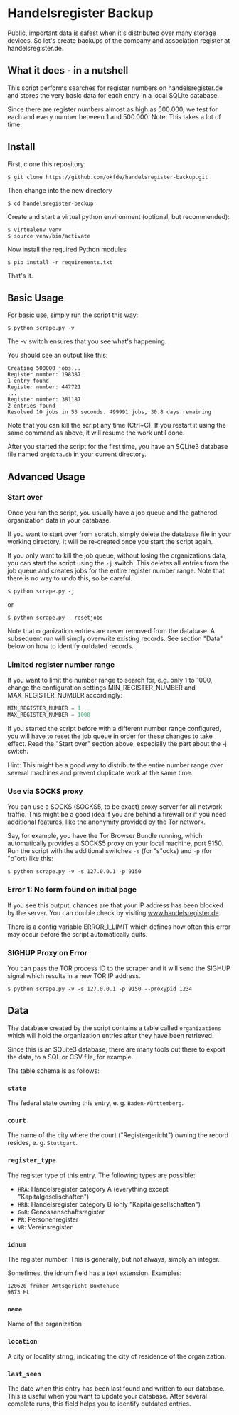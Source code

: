 Handelsregister Backup
======================

Public, important data is safest when it's distributed over
many storage devices. So let's create backups of the company
and association register at handelsregister.de.

## What it does - in a nutshell

This script performs searches for register numbers on
handelsregister.de and stores the very basic data for each
entry in a local SQLite database.

Since there are register numbers almost as high as 500.000,
we test for each and every number between 1 and 500.000.
Note: This takes a lot of time.

## Install

First, clone this repository:

```
$ git clone https://github.com/okfde/handelsregister-backup.git
```

Then change into the new directory

```
$ cd handelsregister-backup
```

Create and start a virtual python environment (optional, but recommended):

```
$ virtualenv venv
$ source venv/bin/activate
```

Now install the required Python modules

```
$ pip install -r requirements.txt
```

That's it.


## Basic Usage

For basic use, simply run the script this way:

    $ python scrape.py -v

The -v switch ensures that you see what's happening.

You should see an output like this:

    Creating 500000 jobs...
    Register number: 198387
    1 entry found
    Register number: 447721
    ...
    Register number: 381187
    2 entries found
    Resolved 10 jobs in 53 seconds. 499991 jobs, 30.8 days remaining


Note that you can kill the script any time (Ctrl+C). If you restart it using the same
command as above, it will resume the work until done.

After you started the script for the first time, you have an SQLite3 database file
named `orgdata.db` in your current directory.

## Advanced Usage

### Start over

Once you ran the script, you usually have a job queue and the gathered organization
data in your database.

If you want to start over from scratch, simply delete the database file in your
working directory. It will be re-created once you start the script again.

If you only want to kill the job queue, without losing the organizations data,
you can start the script using the `-j` switch. This deletes all entries from the
job queue and creates jobs for the entire register number range. Note that there
is no way to undo this, so be careful.

    $ python scrape.py -j

or

    $ python scrape.py --resetjobs

Note that organization entries are never removed from the database. A subsequent run
will simply overwrite existing records. See section "Data" below on how to identify
outdated records.

### Limited register number range

If you want to limit the number range to search for, e.g. only 1 to 1000,
change the configuration settings MIN_REGISTER_NUMBER and MAX_REGISTER_NUMBER
accordingly:

```python
MIN_REGISTER_NUMBER = 1
MAX_REGISTER_NUMBER = 1000
```

If you started the script before with a different number range configured, you will
have to reset the job queue in order for these changes to take effect. Read the
"Start over" section above, especially the part about the -j switch.

Hint: This might be a good way to distribute the entire number range over several
machines and prevent duplicate work at the same time.


### Use via SOCKS proxy

You can use a SOCKS (SOCKS5, to be exact) proxy server for all network traffic.
This might be a good idea if you are behind a firewall or if you need additional
features, like the anonymity provided by the Tor network.

Say, for example, you have the Tor Browser Bundle running, which automatically
provides a SOCKS5 proxy on your local machine, port 9150. Run the script with the
additional switches `-s` (for "s"ocks) and `-p` (for "p"ort) like this:

    $ python scrape.py -v -s 127.0.0.1 -p 9150


### Error 1: No form found on initial page

If you see this output, chances are that your IP address has been blocked by the server.
You can double check by visiting www.handelsregister.de.

There is a config variable ERROR_1_LIMIT which defines how often this error
may occur before the script automatically quits.

### SIGHUP Proxy on Error

You can pass the TOR process ID to the scraper and it will send the SIGHUP signal which results in a new TOR IP address.

    $ python scrape.py -v -s 127.0.0.1 -p 9150 --proxypid 1234

## Data

The database created by the script contains a table called `organizations` which will
hold the organization entries after they have been retrieved.

Since this is an SQLite3 database, there are many tools out there to export the data,
to a SQL or CSV file, for example.

The table schema is as follows:


### `state`

The federal state owning this entry, e. g. `Baden-Württemberg`.


### `court`

The name of the city where the court ("Registergericht") owning the record resides, e. g. `Stuttgart`.


### `register_type`

The register type of this entry. The following types are possible:

* `HRA`: Handelsregister category A (everything except "Kapitalgesellschaften")
* `HRB`: Handelsregister category B (only "Kapitalgesellschaften")
* `GnR`: Genossenschaftsregister
* `PR`: Personenregister
* `VR`: Vereinsregister


### `idnum`

The register number. This is generally, but not always, simply an integer.

Sometimes, the idnum field has a text extension. Examples:

    120620 früher Amtsgericht Buxtehude
    9873 HL


### `name`

Name of the organization


### `location`

A city or locality string, indicating the city of residence of the organization.


### `last_seen`

The date when this entry has been last found and written to our database. This is
useful when you want to update your database. After several complete runs, this field
helps you to identify outdated entries.
